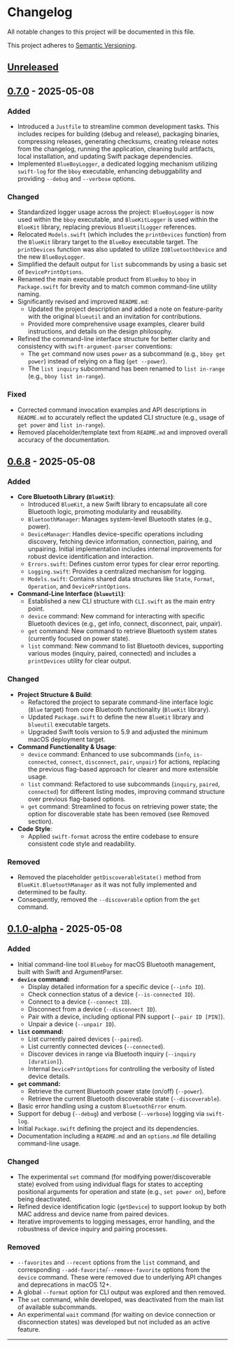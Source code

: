 # Changelog

All notable changes to this project will be documented in this file.

This project adheres to [Semantic Versioning](https://semver.org/spec/v2.0.0.html).

## [Unreleased]

## [0.7.0] - 2025-05-08

### Added
- Introduced a `Justfile` to streamline common development tasks. This includes recipes for building (debug and release), packaging binaries, compressing releases, generating checksums, creating release notes from the changelog, running the application, cleaning build artifacts, local installation, and updating Swift package dependencies.
- Implemented `BlueBoyLogger`, a dedicated logging mechanism utilizing `swift-log` for the `bboy` executable, enhancing debuggability and providing `--debug` and `--verbose` options.

### Changed
- Standardized logger usage across the project: `BlueBoyLogger` is now used within the `bboy` executable, and `BlueKitLogger` is used within the `BlueKit` library, replacing previous `BlueUtilLogger` references.
- Relocated `Models.swift` (which includes the `printDevices` function) from the `BlueKit` library target to the `BlueBoy` executable target. The `printDevices` function was also updated to utilize `IOBluetoothDevice` and the new `BlueBoyLogger`.
- Simplified the default output for `list` subcommands by using a basic set of `DevicePrintOptions`.
- Renamed the main executable product from `BlueBoy` to `bboy` in `Package.swift` for brevity and to match common command-line utility naming.
- Significantly revised and improved `README.md`:
    - Updated the project description and added a note on feature-parity with the original `blueutil` and an invitation for contributions.
    - Provided more comprehensive usage examples, clearer build instructions, and details on the design philosophy.
- Refined the command-line interface structure for better clarity and consistency with `swift-argument-parser` conventions:
    - The `get` command now uses `power` as a subcommand (e.g., `bboy get power`) instead of relying on a flag (`get --power`).
    - The `list inquiry` subcommand has been renamed to `list in-range` (e.g., `bboy list in-range`).

### Fixed
- Corrected command invocation examples and API descriptions in `README.md` to accurately reflect the updated CLI structure (e.g., usage of `get power` and `list in-range`).
- Removed placeholder/template text from `README.md` and improved overall accuracy of the documentation.


## [0.6.8] - 2025-05-08

### Added
- **Core Bluetooth Library (`BlueKit`)**:
    - Introduced `BlueKit`, a new Swift library to encapsulate all core Bluetooth logic, promoting modularity and reusability.
    - `BluetoothManager`: Manages system-level Bluetooth states (e.g., power).
    - `DeviceManager`: Handles device-specific operations including discovery, fetching device information, connection, pairing, and unpairing. Initial implementation includes internal improvements for robust device identification and interaction.
    - `Errors.swift`: Defines custom error types for clear error reporting.
    - `Logging.swift`: Provides a centralized mechanism for logging.
    - `Models.swift`: Contains shared data structures like `State`, `Format`, `Operation`, and `DevicePrintOptions`.
- **Command-Line Interface (`blueutil`)**:
    - Established a new CLI structure with `CLI.swift` as the main entry point.
    - `device` command: New command for interacting with specific Bluetooth devices (e.g., get info, connect, disconnect, pair, unpair).
    - `get` command: New command to retrieve Bluetooth system states (currently focused on power state).
    - `list` command: New command to list Bluetooth devices, supporting various modes (inquiry, paired, connected) and includes a `printDevices` utility for clear output.

### Changed
- **Project Structure & Build**:
    - Refactored the project to separate command-line interface logic (`Blue` target) from core Bluetooth functionality (`BlueKit` library).
    - Updated `Package.swift` to define the new `BlueKit` library and `blueutil` executable targets.
    - Upgraded Swift tools version to 5.9 and adjusted the minimum macOS deployment target.
- **Command Functionality & Usage**:
    - `device` command: Enhanced to use subcommands (`info`, `is-connected`, `connect`, `disconnect`, `pair`, `unpair`) for actions, replacing the previous flag-based approach for clearer and more extensible usage.
    - `list` command: Refactored to use subcommands (`inquiry`, `paired`, `connected`) for different listing modes, improving command structure over previous flag-based options.
    - `get` command: Streamlined to focus on retrieving power state; the option for discoverable state has been removed (see Removed section).
- **Code Style**:
    - Applied `swift-format` across the entire codebase to ensure consistent code style and readability.

### Removed
- Removed the placeholder `getDiscoverableState()` method from `BlueKit.BluetoothManager` as it was not fully implemented and determined to be faulty.
- Consequently, removed the `--discoverable` option from the `get` command.

## [0.1.0-alpha] - 2025-05-08

### Added
-   Initial command-line tool `Blueboy` for macOS Bluetooth management, built with Swift and ArgumentParser.
-   **`device` command:**
    -   Display detailed information for a specific device (`--info ID`).
    -   Check connection status of a device (`--is-connected ID`).
    -   Connect to a device (`--connect ID`).
    -   Disconnect from a device (`--disconnect ID`).
    -   Pair with a device, including optional PIN support (`--pair ID [PIN]`).
    -   Unpair a device (`--unpair ID`).
-   **`list` command:**
    -   List currently paired devices (`--paired`).
    -   List currently connected devices (`--connected`).
    -   Discover devices in range via Bluetooth inquiry (`--inquiry [duration]`).
    -   Internal `DevicePrintOptions` for controlling the verbosity of listed device details.
-   **`get` command:**
    -   Retrieve the current Bluetooth power state (on/off) (`--power`).
    -   Retrieve the current Bluetooth discoverable state (`--discoverable`).
-   Basic error handling using a custom `BluetoothError` enum.
-   Support for debug (`--debug`) and verbose (`--verbose`) logging via `swift-log`.
-   Initial `Package.swift` defining the project and its dependencies.
-   Documentation including a `README.md` and an `options.md` file detailing command-line usage.

### Changed
-   The experimental `set` command (for modifying power/discoverable state) evolved from using individual flags for states to accepting positional arguments for operation and state (e.g., `set power on`), before being deactivated.
-   Refined device identification logic (`getDevice`) to support lookup by both MAC address and device name from paired devices.
-   Iterative improvements to logging messages, error handling, and the robustness of device inquiry and pairing processes.

### Removed
-   `--favorites` and `--recent` options from the `list` command, and corresponding `--add-favorite`/`--remove-favorite` options from the `device` command. These were removed due to underlying API changes and deprecations in macOS 12+.
-   A global `--format` option for CLI output was explored and then removed.
-   The `set` command, while developed, was deactivated from the main list of available subcommands.
-   An experimental `wait` command (for waiting on device connection or disconnection states) was developed but not included as an active feature.

---

[Unreleased]: https://github.com/philocalyst/blueboy/compare/v0.7.0...HEAD
[0.7.0]: https://github.com/philocalyst/blueboy/compare/v0.6.8...v0.7.0
[0.6.8]: https://github.com/philocalyst/blueboy/v0.1.0-alpha...v0.6.8
[0.1.0-alpha]: https://github.com/philocalyst/blueboy/compare/...v0.1.0-alpha
